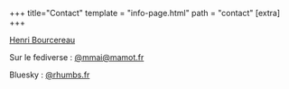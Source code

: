 +++
title="Contact"
template = "info-page.html"
path = "contact"
[extra]
+++

<div class="h-card vcard">
 <a href="https://misc.rhumbs.fr/" class="u-url u-uid">Henri Bourcereau</a>

Sur le fediverse : <a href="https://mamot.fr/@mmai" class="u-url">@mmai@mamot.fr</a>

Bluesky : <a href="https://bsky.app/profile/rhumbs.fr" class="u-url">@rhumbs.fr</a>

</div>
